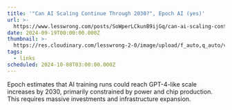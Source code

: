 ```yaml
---
title: '"Can AI Scaling Continue Through 2030?", Epoch AI (yes)'
url: >-
  https://www.lesswrong.com/posts/SoWperLCkunB9ijGq/can-ai-scaling-continue-through-2030-epoch-ai-yes
date: 2024-09-19T00:00:00.000Z
thumbnail: >-
  https://res.cloudinary.com/lesswrong-2-0/image/upload/f_auto,q_auto/v1/mirroredImages/SoWperLCkunB9ijGq/e3oghpji5qrrmobnfv0w
tags:
  - links
scheduled: 2024-10-08T03:00:00.000Z
---
```


Epoch estimates that AI training runs could reach GPT-4-like scale increases by 2030, primarily constrained by power and chip production. This requires massive investments and infrastructure expansion.
